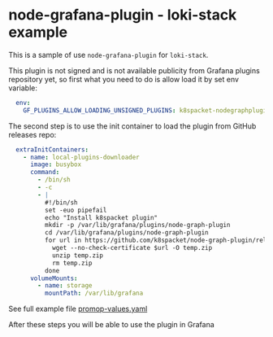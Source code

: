 # node-grafana-plugin - loki-stack example

This is a sample of use `node-grafana-plugin` for `loki-stack`.

This plugin is not signed and is not available publicity from Grafana plugins repository yet, so first what you need to do is allow load it by set env variable:

```yaml
  env:
    GF_PLUGINS_ALLOW_LOADING_UNSIGNED_PLUGINS: k8spacket-nodegraphplugin-datasource
```

The second step is to use the init container to load the plugin from GitHub releases repo:

```yaml
  extraInitContainers:
    - name: local-plugins-downloader
      image: busybox
      command:
        - /bin/sh
        - -c
        - |
          #!/bin/sh
          set -euo pipefail
          echo "Install k8spacket plugin"
          mkdir -p /var/lib/grafana/plugins/node-graph-plugin
          cd /var/lib/grafana/plugins/node-graph-plugin
          for url in https://github.com/k8spacket/node-graph-plugin/releases/download/1.0.0/plugin.zip; do
            wget --no-check-certificate $url -O temp.zip
            unzip temp.zip
            rm temp.zip
          done
      volumeMounts:
        - name: storage
          mountPath: /var/lib/grafana
```

See full example file [promop-values.yaml](promop-values.yaml)

After these steps you will be able to use the plugin in Grafana